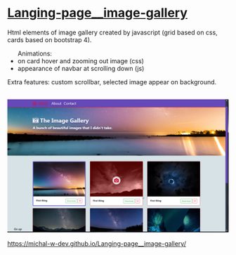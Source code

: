 # [Langing-page__image-gallery](https://michal-w-dev.github.io/Langing-page__image-gallery/) 

<p> Html elements of image gallery created by javascript (grid based on css, cards based on bootstrap 4). </p>
<ul> Animations: 
  <li> on card hover and zooming out image (css) </li>
  <li> appearance of navbar at scrolling down (js) </li>
</ul>
<p> Extra features: custom scrollbar, selected image appear on background. </p>

<br>
<img src="assets/readme.png" width="700px">

https://michal-w-dev.github.io/Langing-page__image-gallery/


